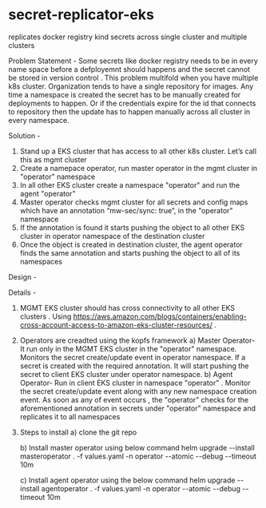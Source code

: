 # secret-replicator-eks
replicates docker registry kind secrets across single cluster and multiple clusters

Problem Statement - Some secrets like docker registry needs to be in every name space before a defployemnt should happens and the secret cannot be stored in version control . 
This problem multifold when you have multiple k8s cluster. Organization tends to have a single repository for images.
Any time a namespace is created the secret has to be manually created for deployments to happen. 
Or if the credentials expire for the id that connects to repository then the update has to happen manually across all cluster in every namespace.


Solution - 
1)	Stand up a EKS cluster that has access to all other k8s cluster. Let’s call this as mgmt cluster
2)	Create a namepace operator, run master operator in the mgmt cluster in "operator" namespace
3)	In all other EKS cluster create a namespace "operator" and run the agent "operator" 
4)	Master operator checks mgmt cluster for all secrets and config maps which have an annotation 
      “mw-sec/sync: true”, in the "operator" namespace 
5)	If the annotation is found it starts pushing the object to all other EKS cluster in operator namespace of the destination cluster
6)	Once the object is created in destination cluster, the agent operator finds the same annotation and starts pushing the object to all of its namespaces



Design - 








Details - 

1) MGMT  EKS cluster should has cross connectivity to all other EKS clusters . Using https://aws.amazon.com/blogs/containers/enabling-cross-account-access-to-amazon-eks-cluster-resources/ .
2) Operators  are creadted using the kopfs framework 
      a) Master Operator- It run only in the MGMT EKS cluster in the "operator" namespace. Monitors the secret create/update event in operator namespace. If a secret is created            with the  required annotation. It will start pushing the secret to client EKS cluster under operator namespace. 
      b) Agent Operator- Run in client EKS cluster in namespace "operator" . Monitor the secret create/update event along with any new namespace creation event. As soon as any of 
         event occurs , the "operator" checks for the aforementioned annotation in secrets under "operator" namespace and replicates it to all namespaces

3) Steps to install 
      a) clone the git repo 
      
      b) Install master operator using below command
            helm upgrade --install masteroperator . -f values.yaml -n operator --atomic --debug --timeout 10m
            
      c) Install agent operator using the below command
            helm upgrade --install agentoperator . -f values.yaml -n operator --atomic --debug --timeout 10m


